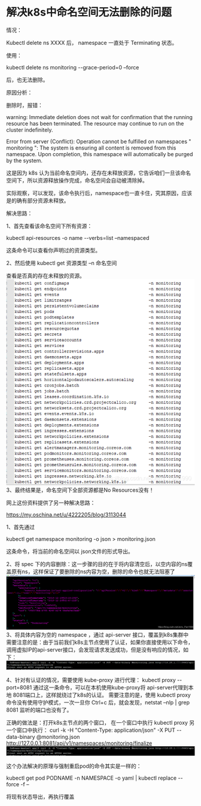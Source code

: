# 解决k8s中命名空间无法删除的问题

情况：

Kubectl delete ns XXXX 后， namespace 一直处于 Terminating 状态。

使用：

kubectl delete ns monitoring --grace-period=0 –force

后，也无法删除。



原因分析：

删除时，报错：

warning: Immediate deletion does not wait for confirmation that the running resource has been terminated. The resource may continue to run on the cluster indefinitely.

Error from server (Conflict): Operation cannot be fulfilled on namespaces " monitoring ": The system is ensuring all content is removed from this namespace.  Upon completion, this namespace will automatically be purged by the system.



这是因为 k8s 认为当前命名空间内，还存在未释放资源，它告诉咱们一旦该命名空间下，所以资源释放操作完成，命名空间会自动被清除掉。

实际观察，可以发现，该命令执行后，namespace也一直卡住，究其原因，应该是的确有部分资源未释放。



解决思路：

1、首先查看该命名空间下所有资源：

kubectl api-resources -o name --verbs=list –namespaced

这条命令可以查看你声明过的资源类型。

2、然后使用 kubectl get 资源类型 –n 命名空间

查看是否真的存在未释放的资源。
![img.png](imgs/img.png)
3、最终结果是，命名空间下全部资源都是No Resources没有！



网上这份资料提供了另一种解决思路：

https://my.oschina.net/u/4222205/blog/3113044

1、首先通过

kubectl get namespace monitoring -o json > monitoring.json

这条命令，将当前的命名空间以 json文件的形式导出。

2、将 spec 下的内容删除：这一步骤的目的在于将内容清空后，以空内容的ns覆盖原有ns，这样保证了要删除的ns内容为空，删除的命令也就无法阻塞了
![img_1.png](imgs/img_1.png)
3、将具体内容为空的 namespace ，通过 api-server 接口，覆盖到k8s集群中
需要注意的是：由于当前我们k8s主节点使用了认证，如果你直接使用以下命令，调用虚拟IP的api-server接口，会发现请求发送成功，但是没有响应的情况，如下：
![img_2.png](imgs/img_2.png)

4、针对有认证的情况，需要使用 kube-proxy 进行代理：
kubectl proxy --port=8081
通过这一条命令，可以在本机使用kube-proxy将 api-server代理到本地 8081端口上，这样就绕过了k8s的认证。
需要注意的是，使用 kubectl proxy 命令没有使用守护模式，一次一旦你 Ctrl+c 后，就会发现，netstat –nlp | grep 8081 监听的端口也没有了。

正确的做法是：打开k8s主节点的两个窗口，
在一个窗口中执行 kubectl proxy
另一个窗口中执行：
curl -k -H "Content-Type: application/json" -X PUT --data-binary @monitoring.json http://127.0.0.1:8081/api/v1/namespaces/monitoring/finalize
![img_3.png](imgs/img_3.png)



这个办法解决的原理与强制重启pod的命令其实是一样的：

kubectl get pod PODNAME -n NAMESPACE -o yaml | kubectl replace --force -f –

将现有状态导出，再执行覆盖